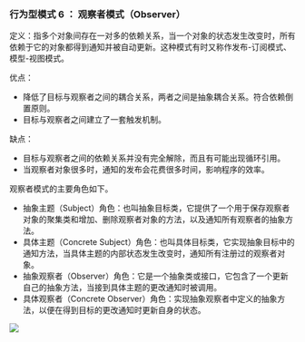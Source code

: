 ### 行为型模式 6 ： 观察者模式（Observer）
定义：指多个对象间存在一对多的依赖关系，当一个对象的状态发生改变时，所有依赖于它的对象都得到通知并被自动更新。这种模式有时又称作发布-订阅模式、模型-视图模式。

优点：
* 降低了目标与观察者之间的耦合关系，两者之间是抽象耦合关系。符合依赖倒置原则。
* 目标与观察者之间建立了一套触发机制。

缺点：
* 目标与观察者之间的依赖关系并没有完全解除，而且有可能出现循环引用。
* 当观察者对象很多时，通知的发布会花费很多时间，影响程序的效率。

观察者模式的主要角色如下。
* 抽象主题（Subject）角色：也叫抽象目标类，它提供了一个用于保存观察者对象的聚集类和增加、删除观察者对象的方法，以及通知所有观察者的抽象方法。
* 具体主题（Concrete Subject）角色：也叫具体目标类，它实现抽象目标中的通知方法，当具体主题的内部状态发生改变时，通知所有注册过的观察者对象。
* 抽象观察者（Observer）角色：它是一个抽象类或接口，它包含了一个更新自己的抽象方法，当接到具体主题的更改通知时被调用。
* 具体观察者（Concrete Observer）角色：实现抽象观察者中定义的抽象方法，以便在得到目标的更改通知时更新自身的状态。

![](https://yinyang.space/img/gof_observer.png)